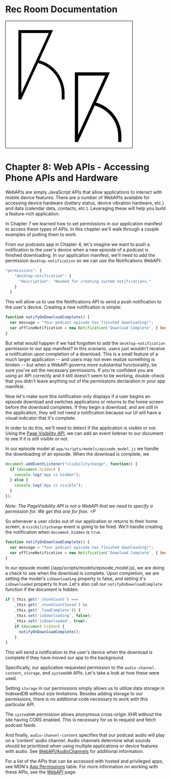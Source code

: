# Rec Room Documentation

![Rec Room logo](images/recroom-logo.jpg?raw=true)


# Chapter 8: Web APIs - Accessing Phone APIs and Hardware

WebAPIs are simply JavaScript APIs that allow applications to interact with mobile device features. There are a number of WebAPIs available for accessing device hardware (battery status, device vibration hardware, etc.) and data (calendar data, contacts, etc.). Leveraging these will help you build a feature-rich application.

In Chapter 7 we learned how to set permissions in our application manifest to access these types of APIs. In this chapter we'll walk through a couple examples of putting them to work.

From our podcasts app in Chapter 4, let's imagine we want to push a notification to the user's device when a new episode of a podcast is finished downloading. In our application manifest, we'll need to add the permission `desktop-notification` so we can use the Notifications WebAPI:

```javascript
"permissions": {
    "desktop-notification": {
      "description": "Needed for creating system notifications."
    }
  }
````

This will allow us to use the Notifications API to send a push notification to the user's device. Creating a new notification is simple:

```javascript
function notifyOnDownloadComplete() {
  var message = "Your podcast episode has finished downloading!";
  var offlineNotification = new Notification('Download Complete', { body: message });
}
````

But what would happen if we had forgotten to add the `desktop-notification` permission to our app manifest? In this scenario, users just wouldn't receive a notification upon completion of a download. This is a small feature of a much larger application -- and users may not even realize something is broken -- but when a WebAPI governs more substantial functionality, be sure you've set the necessary permissions. If you're confident you are using an API correctly and it still doesn't seem to be working, double-check that you didn't leave anything out of the permissions declaration in your app manifest.

Now let's make sure this notification only displays if a user begins an episode download and switches applications or returns to the home screen before the download completes. If they begin a download, and are still in the application, they will not need a notification because our UI will have a visual indicator that it's complete.

In order to do this, we'll need to detect if the application is visible or not. Using the [Page Visibility API](https://developer.mozilla.org/en-US/docs/Web/Guide/User_experience/Using_the_Page_Visibility_API), we can add an event listener to our document to see if it is still visible or not.

In our episode model at `app/scripts/models/episode_model.js` we handle the downloading of an episode. When the download is complete, we 

```javascript
document.addEventListener("visibilitychange", function() {
  if (document.hidden) {
    console.log("App is hidden");
  } else {
    console.log("App is visible");
  } 
});
````

*Note: The PageVisibility API is not a WebAPI that we need to specify a permission for. We get this one for free. =P*

So whenever a user clicks out of our application or returns to their home screen, a `visibilitychange` event is going to be fired. We'll handle creating the notification when `document.hidden` is `true`.

```javascript
function notifyOnDownloadComplete() {
  var message = "Your podcast episode has finished downloading!";
  var offlineNotification = new Notification('Download Complete', { body: message });
}
````

In our episode model (/app/scripts/models/episode_model.js), we are doing a check to see when the download is complete. Upon completion, we are setting the model's `isDownloading` property to false, and setting it's `isDownloaded` property to true. Let's also call our `notifyOnDownloadComplete` function if the document is hidden:

```javascript
if (_this.get('_chunkCount') ===
    _this.get('_chunkCountSaved') &&
    _this.get('_loadComplete')) {
    _this.set('isDownloading', false);
    _this.set('isDownloaded', true);
    if (document.hidden) {
      notifyOnDownloadComplete();
    }
}
````

This will send a notification to the user's device when the download is complete if they have moved our app to the background.


Specifically, our application requested permission to the `audio-channel-content`, `storage`, and `systemXHR` APIs. Let's take a look at how these were used.

Setting `storage` in our permissions simply allows us to utilize data storage in IndexedDB without size limitations. Besides adding storage to our permissions, there is no additional code necessary to work with this particular API.

The `systemXHR` permission allows anonymous cross-origin XHR without the site having CORS enabled. This is necessary for us to request and fetch podcast feeds.

And finally, `audio-channel-content` specifies that our podcast audio will play on a 'content' audio channel. Audio channels determine what sounds should be prioritized when using multiple applications or device features with audio. See [WebAPI/AudioChannels](https://wiki.mozilla.org/WebAPI/AudioChannels) for additional information.

For a list of the APIs that can be accessed with hosted and privileged apps, see MDN's [App Permissions](https://developer.mozilla.org/en-US/Apps/Build/App_permissions) table.  For more information on working with these APIs, see the [WebAPI](https://developer.mozilla.org/en-US/docs/WebAPI) page.

